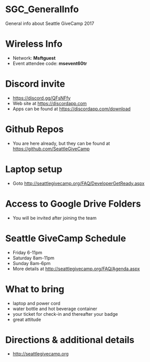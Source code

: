 # SGC_GeneralInfo
General info about Seattle GiveCamp 2017

# Wireless Info
- Network: **Msftguest**
- Event attendee code: **msevent60tr**

# Discord invite
- https://discord.gg/QFsNFfy
- Web site at https://discordapp.com
- Apps can be found at https://discordapp.com/download

# Github Repos
- You are here already, but they can be found at https://github.com/SeattleGiveCamp

# Laptop setup
- Goto http://seattlegivecamp.org/FAQ/DeveloperGetReady.aspx

# Access to Google Drive Folders
- You will be invited after joining the team

# Seattle GiveCamp Schedule
- Friday 6-11pm
- Saturday 8am-11pm
- Sunday 8am-6pm
- More details at http://seattlegivecamp.org/FAQ/Agenda.aspx

# What to bring
- laptop and power cord
- water bottle and hot beverage container
- your ticket for check-in and thereafter your badge
- great attitude

# Directions & additional details
- http://seattlegivecamp.org

